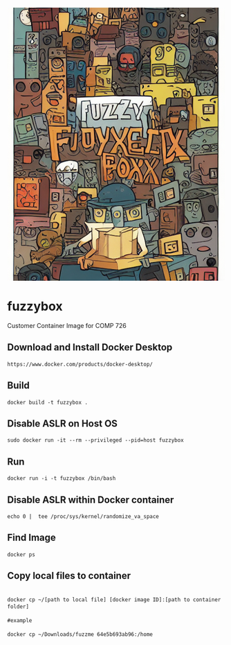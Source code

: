 ![fuzzybox cover art](https://github.com/redavis22/fuzzybox/blob/c71e170d6add23a8f8445503757cf44227a523a4/0%20-%20fuzzy%20box.png)

# fuzzybox
Customer Container Image for COMP 726

## Download and Install Docker Desktop
```
https://www.docker.com/products/docker-desktop/
```

## Build
```
docker build -t fuzzybox .

```
## Disable ASLR on Host OS
```
sudo docker run -it --rm --privileged --pid=host fuzzybox
```



## Run

```
docker run -i -t fuzzybox /bin/bash

```
## Disable ASLR within Docker container
```
echo 0 |  tee /proc/sys/kernel/randomize_va_space
```

## Find Image

```
docker ps

```

## Copy local files to container

```

docker cp ~/[path to local file] [docker image ID]:[path to container folder]

#example

docker cp ~/Downloads/fuzzme 64e5b693ab96:/home

```
